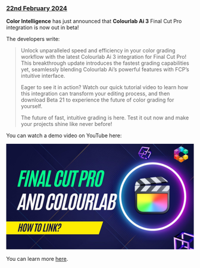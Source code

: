 ### [22nd February 2024](/news/20240222)

**Color Intelligence** has just announced that **Colourlab Ai 3** Final Cut Pro integration is now out in beta!

The developers write:

> Unlock unparalleled speed and efficiency in your color grading workflow with the latest Colourlab Ai 3 integration for Final Cut Pro! This breakthrough update introduces the fastest grading capabilities yet, seamlessly blending Colourlab Ai’s powerful features with FCP’s intuitive interface.
>
> Eager to see it in action? Watch our quick tutorial video to learn how this integration can transform your editing process, and then download Beta 21 to experience the future of color grading for yourself.
>
> The future of fast, intuitive grading is here. Test it out now and make your projects shine like never before!

You can watch a demo video on YouTube here:

[![](/static/colourlab-v3-youtube.jpeg)](https://www.youtube.com/watch?v=bxdMCvK5IaI)

You can learn more [here](https://colourlab.ai).
